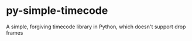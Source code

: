 # py-simple-timecode
A simple, forgiving timecode library in Python, which doesn't support drop frames

